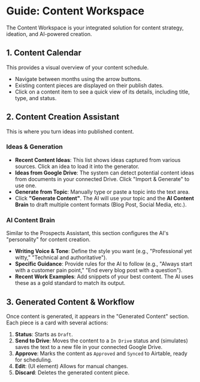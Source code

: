 # Guide: Content Workspace

The Content Workspace is your integrated solution for content strategy, ideation, and AI-powered creation.

## 1. Content Calendar

This provides a visual overview of your content schedule.
-   Navigate between months using the arrow buttons.
-   Existing content pieces are displayed on their publish dates.
-   Click on a content item to see a quick view of its details, including title, type, and status.

## 2. Content Creation Assistant

This is where you turn ideas into published content.

### Ideas & Generation
-   **Recent Content Ideas**: This list shows ideas captured from various sources. Click an idea to load it into the generator.
-   **Ideas from Google Drive**: The system can detect potential content ideas from documents in your connected Drive. Click "Import & Generate" to use one.
-   **Generate from Topic**: Manually type or paste a topic into the text area.
-   Click **"Generate Content"**. The AI will use your topic and the **AI Content Brain** to draft multiple content formats (Blog Post, Social Media, etc.).

### AI Content Brain
Similar to the Prospects Assistant, this section configures the AI's "personality" for content creation.
-   **Writing Voice & Tone**: Define the style you want (e.g., "Professional yet witty," "Technical and authoritative").
-   **Specific Guidance**: Provide rules for the AI to follow (e.g., "Always start with a customer pain point," "End every blog post with a question").
-   **Recent Work Examples**: Add snippets of your best content. The AI uses these as a gold standard to match its output.

## 3. Generated Content & Workflow

Once content is generated, it appears in the "Generated Content" section. Each piece is a card with several actions:

1.  **Status**: Starts as `Draft`.
2.  **Send to Drive**: Moves the content to a `In Drive` status and (simulates) saves the text to a new file in your connected Google Drive.
3.  **Approve**: Marks the content as `Approved` and `Synced` to Airtable, ready for scheduling.
4.  **Edit**: (UI element) Allows for manual changes.
5.  **Discard**: Deletes the generated content piece.

